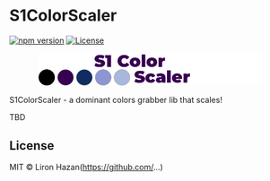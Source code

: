 # S1ColorScaler

[![npm version](https://d25lcipzij17d.cloudfront.net/badge.svg?id=js&type=6&v=0.1.0&x2=0)](https://www.npmjs.com/package/@sentinel-one/s1-lottie)
[![License](https://img.shields.io/badge/License-MIT-green.svg)](https://github.com/Sentinel-One/lottie/blob/master/LICENSE)

<p align="center">
  <img width="400" alt="placeholder" src="https://github.com/LironHazan/s1-color-scaler/blob/master/t_logo.png" />
</p>

S1ColorScaler - a dominant colors grabber lib that scales!

TBD 

## License

MIT &copy; Liron Hazan(https://github.com/...)

